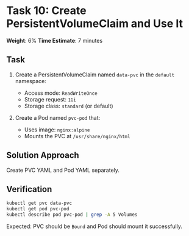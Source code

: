 # Task 10: Create PersistentVolumeClaim and Use It

**Weight**: 6%
**Time Estimate**: 7 minutes

## Task

1. Create a PersistentVolumeClaim named `data-pvc` in the `default` namespace:
   - Access mode: `ReadWriteOnce`
   - Storage request: `1Gi`
   - Storage class: `standard` (or default)

2. Create a Pod named `pvc-pod` that:
   - Uses image: `nginx:alpine`
   - Mounts the PVC at `/usr/share/nginx/html`

## Solution Approach

Create PVC YAML and Pod YAML separately.

## Verification

```bash
kubectl get pvc data-pvc
kubectl get pod pvc-pod
kubectl describe pod pvc-pod | grep -A 5 Volumes
```

Expected: PVC should be `Bound` and Pod should mount it successfully.
